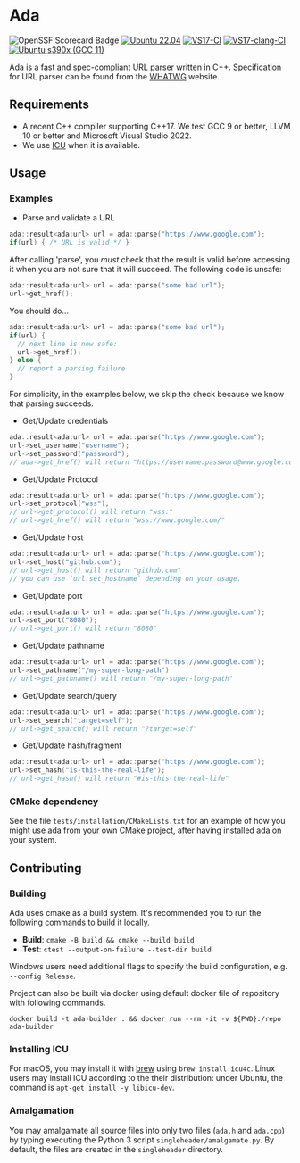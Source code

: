 # Ada
![OpenSSF Scorecard Badge](https://api.securityscorecards.dev/projects/github.com/ada-url/ada/badge)
[![Ubuntu 22.04](https://github.com/ada-url/ada/actions/workflows/ubuntu.yml/badge.svg)](https://github.com/ada-url/ada/actions/workflows/ubuntu.yml)
[![VS17-CI](https://github.com/ada-url/ada/actions/workflows/visual_studio.yml/badge.svg)](https://github.com/ada-url/ada/actions/workflows/visual_studio.yml)
[![VS17-clang-CI](https://github.com/ada-url/ada/actions/workflows/visual_studio_clang.yml/badge.svg)](https://github.com/ada-url/ada/actions/workflows/visual_studio_clang.yml)
[![Ubuntu s390x (GCC 11)](https://github.com/ada-url/ada/actions/workflows/ubuntu-s390x.yml/badge.svg)](https://github.com/ada-url/ada/actions/workflows/ubuntu-s390x.yml)

Ada is a fast and spec-compliant URL parser written in C++.
Specification for URL parser can be found from the
[WHATWG](https://url.spec.whatwg.org/#url-parsing) website.

## Requirements

- A recent C++ compiler supporting C++17. We test GCC 9 or better, LLVM 10 or better and Microsoft Visual Studio 2022.
- We use [ICU](https://icu.unicode.org) when it is available.

## Usage

### Examples

- Parse and validate a URL

```cpp
ada::result<ada:url> url = ada::parse("https://www.google.com");
if(url) { /* URL is valid */ }
```

After calling 'parse', you *must* check that the result is valid before
accessing it when you are not sure that it will succeed. The following
code is unsafe:

```cpp
ada::result<ada:url> url = ada::parse("some bad url");
url->get_href();
```

You should do...

```cpp
ada::result<ada:url> url = ada::parse("some bad url");
if(url) {
  // next line is now safe:
  url->get_href();
} else {
  // report a parsing failure
}
```

For simplicity, in the examples below, we skip the check because
we know that parsing succeeds.

- Get/Update credentials

```cpp
ada::result<ada:url> url = ada::parse("https://www.google.com");
url->set_username("username");
url->set_password("password");
// ada->get_href() will return "https://username:password@www.google.com/"
```

- Get/Update Protocol

```cpp
ada::result<ada:url> url = ada::parse("https://www.google.com");
url->set_protocol("wss");
// url->get_protocol() will return "wss:"
// url->get_href() will return "wss://www.google.com/"
```

- Get/Update host

```cpp
ada::result<ada:url> url = ada::parse("https://www.google.com");
url->set_host("github.com");
// url->get_host() will return "github.com"
// you can use `url.set_hostname` depending on your usage.
```

- Get/Update port

```cpp
ada::result<ada:url> url = ada::parse("https://www.google.com");
url->set_port("8080");
// url->get_port() will return "8080"
```

- Get/Update pathname

```cpp
ada::result<ada:url> url = ada::parse("https://www.google.com");
url->set_pathname("/my-super-long-path")
// url->get_pathname() will return "/my-super-long-path"
```

- Get/Update search/query

```cpp
ada::result<ada:url> url = ada::parse("https://www.google.com");
url->set_search("target=self");
// url->get_search() will return "?target=self"
```

- Get/Update hash/fragment

```cpp
ada::result<ada:url> url = ada::parse("https://www.google.com");
url->set_hash("is-this-the-real-life");
// url->get_hash() will return "#is-this-the-real-life"
```


### CMake dependency

See the file `tests/installation/CMakeLists.txt` for an example of how you might use ada from your own CMake project, after having installed ada on your system.

## Contributing

### Building

Ada uses cmake as a build system. It's recommended you to run the following commands to build it locally.

- **Build**: `cmake -B build && cmake --build build`
- **Test**: `ctest --output-on-failure --test-dir build`

Windows users need additional flags to specify the build configuration, e.g. `--config Release`.

Project can also be built via docker using default docker file of repository with following commands.

`docker build -t ada-builder . && docker run --rm -it -v ${PWD}:/repo ada-builder`

### Installing ICU

For macOS, you may install it with [brew](https://brew.sh) using `brew install icu4c`. Linux users may install ICU according to the their distribution: under Ubuntu, the command is `apt-get install -y libicu-dev`.

### Amalgamation

You may amalgamate all source files into only two files (`ada.h` and `ada.cpp`) by typing executing the Python 3 script `singleheader/amalgamate.py`. By default, the files are created in the `singleheader` directory.
